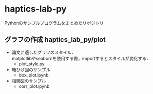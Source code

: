 # haptics-lab-py
Pythonのサンプルプログラムをまとめたリポジトリ

## グラフの作成 haptics_lab_py/plot
- 論文に適したグラフのスタイル．  
  matplotlibやseabornを使用する際，importするとスタイルが変化する．
  - plot_style.py
- 箱ひげ図のサンプル
  - box_plot.ipynb
- 相関図のサンプル
  - corr_plot.ipynb
